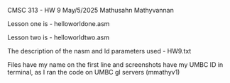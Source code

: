 CMSC 313 - HW 9
May/5/2025
Mathusahn Mathyvannan

Lesson one is - helloworldone.asm

Lesson two is - helloworldtwo.asm

The description of the nasm and ld parameters used - HW9.txt

Files have my name on the first line and screenshots have my UMBC ID in terminal, as I ran the code on UMBC gl servers (mmathyv1)
